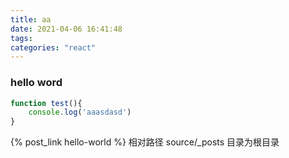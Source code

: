 ```yaml
---
title: aa
date: 2021-04-06 16:41:48
tags:
categories: "react"
---
```


### hello word
```javascript
function test(){
    console.log('aaasdasd')
}
```
{% post_link hello-world %}
相对路径  source/_posts 目录为根目录
